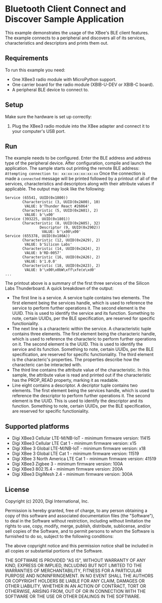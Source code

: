 Bluetooth Client Connect and Discover Sample Application
========================================================

This example demonstrates the usage of the XBee's BLE client features.
The example connects to a peripheral and discovers all of its services,
characteristics and descriptors and prints them out.

Requirements
------------

To run this example you need:

* One XBee3 radio module with MicroPython support.
* One carrier board for the radio module (XBIB-U-DEV or XBIB-C board).
* A peripheral BLE device to connect to.

Setup
-----

Make sure the hardware is set up correctly:

1. Plug the XBee3 radio module into the XBee adapter and connect it to your
   computer's USB port.

Run
---

The example needs to be configured. Enter the BLE address and address type
of the peripheral device. After configuration, compile and launch the
application.
The sample starts out printing the remote BLE address:
`Attempting connection to: xx:xx:xx:xx:xx:xx`
Once the connection is made a `connected` message will be printed followed by
a printout of all of the services, characteristics and descriptors along with
their attribute values if applicable. The output may look like the following:
```
Service (65541, UUID(0x1800))
        Characteristic (3, UUID(0x2A00), 10)
         VALUE: b'Thunder React #26064'
        Characteristic (5, UUID(0x2A01), 2)
         VALUE: b'\x00'
Service (393225, UUID(0x1801))
        Characteristic (8, UUID(0x2A05), 32)
                Descriptor (9, UUID(0x2902))
                 VALUE: b'\x00\x00'
Service (655378, UUID(0x180A))
        Characteristic (12, UUID(0x2A29), 2)
         VALUE: b'Silicon Labs'
        Characteristic (14, UUID(0x2A24), 2)
         VALUE: b'RD-0057'
        Characteristic (16, UUID(0x2A26), 2)
         VALUE: b'1.0.0'
        Characteristic (18, UUID(0x2A23), 2)
         VALUE: b'\x00\x0bW\xff\xfe(e\xd0'
...
```
The printout above is a summary of the first three services of the Silicon Labs
Thunderboard. A quick breakdown of the output:
*  The first line is a service. A service tuple contains two elements. The
   first element being the services handle, which is used to reference the
   service to perform further operations it. The second element is the UUID.
   This is used to identify the service and its function. Something to note,
   certain UUIDs, per the BLE specification, are reserved for specific
   functioniality.
*  The next line is a characteric within the service. A characteristic tuple
   contains three elements. The first element being the characteric handle,
   which is used to reference the characteric to perform further operations on
   it. The second element is the UUID. This is used to identify the service and
   its function. Something to note, certain UUIDs, per the BLE specification,
   are reserved for specific functioniality. The third element is the
   characteric's properties. The properties describe how the characteric can be
   interacted with.
*  The third line contains the attribute value of the characteristic. In this
   sample, the attribute value is read and printed out if the characteristic
   has the PROP_READ property, marking it as readable.
*  Line eight contains a descriptor. A decriptor tuple contains two elements.
   The first element being the services handle, which is used to reference the
   descriptor to perform further operations it. The second element is the UUID.
   This is used to identify the descriptor and its function. Something to note,
   certain UUIDs, per the BLE specification, are reserved for specific
   functioniality.

Supported platforms
-------------------

* Digi XBee3 Cellular LTE-M/NB-IoT - minimum firmware version: 11415
* Digi XBee3 Cellular LTE Cat 1 - minimum firmware version: x15
* Digi XBee 3 Global LTE-M/NB-IoT - minimum firmware version: x18
* Digi XBee 3 Global LTE Cat 1 - minimum firmware version: 11519
* Digi XBee 3 North America LTE Cat 1 - minimum firmware version: 41519
* Digi XBee3 Zigbee 3 - minimum firmware version: 100A
* Digi XBee3 802.15.4 - minimum firmware version: 200A
* Digi XBee3 DigiMesh 2.4 - minimum firmware version: 300A

License
-------

Copyright (c) 2020, Digi International, Inc.

Permission is hereby granted, free of charge, to any person obtaining a copy
of this software and associated documentation files (the "Software"), to deal
in the Software without restriction, including without limitation the rights
to use, copy, modify, merge, publish, distribute, sublicense, and/or sell
copies of the Software, and to permit persons to whom the Software is
furnished to do so, subject to the following conditions:

The above copyright notice and this permission notice shall be included in all
copies or substantial portions of the Software.

THE SOFTWARE IS PROVIDED "AS IS", WITHOUT WARRANTY OF ANY KIND, EXPRESS OR
IMPLIED, INCLUDING BUT NOT LIMITED TO THE WARRANTIES OF MERCHANTABILITY,
FITNESS FOR A PARTICULAR PURPOSE AND NONINFRINGEMENT. IN NO EVENT SHALL THE
AUTHORS OR COPYRIGHT HOLDERS BE LIABLE FOR ANY CLAIM, DAMAGES OR OTHER
LIABILITY, WHETHER IN AN ACTION OF CONTRACT, TORT OR OTHERWISE, ARISING FROM,
OUT OF OR IN CONNECTION WITH THE SOFTWARE OR THE USE OR OTHER DEALINGS IN THE
SOFTWARE.
